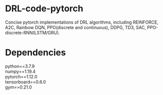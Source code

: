# DRL-code-pytorch
Concise pytorch implementations of DRL algorithms, including REINFORCE, A2C, Rainbow DQN, PPO(discrete and continuous), DDPG, TD3, SAC, PPO-discrete-RNN(LSTM/GRU).


# Dependencies
python==3.7.9<br />
numpy==1.19.4<br />
pytorch==1.12.0<br />
tensorboard==0.6.0<br />
gym==0.21.0<br />

